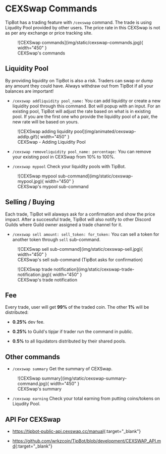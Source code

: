 # CEXSwap Commands

TipBot has a trading feature with `/cexswap` command. The trade is using Liqudity Pool provided by other users. The price rate in this CEXSwap is not as per any exchange or price tracking site.

<figure markdown>
  ![CEXSwap commands](img/static/cexswap-commands.jpg){ width="450" }
  <figcaption>CEXSwap's commands</figcaption>
</figure>

## Liquidity Pool

By providing liquidity on TipBot is also a risk. Traders can swap or dump any amount they could have. Always withdraw out from TipBot if all your balances are important!

* `/cexswap addliquidity pool_name:` You can add liquidity or create a new liquidity pool through this command. Bot will popup with an input. For an existing pool, TipBot will adjust the rate based on what is in existing pool. If you are the first one who provide the liquidity pool of a pair, the new rate will be based on yours.

<figure markdown>
  ![CEXSwap adding liquidity pool](img/animated/cexswap-addlp.gif){ width="450" }
  <figcaption>CEXSwap - Adding Liquidity Pool</figcaption>
</figure>

* `/cexswap removeliquidity pool_name: percentage:` You can remove your existing pool in CEXSwap from 10% to 100%.

* `/cexswap mypool` Check your liquidity pools with TipBot.

<figure markdown>
  ![CEXSwap mypool sub-command](img/static/cexswap-mypool.jpg){ width="450" }
  <figcaption>CEXSwap's mypool sub-command</figcaption>
</figure>

## Selling / Buying

Each trade, TipBot will alaways ask for a confirmation and show the price impact. After a successful trade, TipBot will also notify to other Discord Guilds where Guild owner assigned a trade channel for it.

* `/cexswap sell amount: sell_token: for_token:` You can sell a token for another token through `sell` sub-command.

<figure markdown>
  ![CEXSwap sell sub-command](img/static/cexswap-sell.jpg){ width="450" }
  <figcaption>CEXSwap's sell sub-command (TipBot asks for confirmation)</figcaption>
</figure>

<figure markdown>
  ![CEXSwap trade notification](img/static/cexswap-trade-notification.jpg){ width="450" }
  <figcaption>CEXSwap's trade notification</figcaption>
</figure>

## Fee

Every trade, user will get **99%** of the traded coin. The other **1%** will be distributed:

* **0.25%** dev fee.

* **0.25%** to Guild's tipjar if trader run the command in public.

* **0.5%** to all liquidators distributed by their shared pools.

## Other commands

* `/cexswap summary` Get the summary of CEXSwap.

<figure markdown>
  ![CEXSwap summary](img/static/cexswap-summary-command.jpg){ width="450" }
  <figcaption>CEXSwap's summary</figcaption>
</figure>

* `/cexswap earning` Check your total earning from putting coins/tokens on Liqudity Pool.

## API For CEXSwap

* <https://tipbot-public-api.cexswap.cc/manual>{:target="_blank"}

* <https://github.com/wrkzcoin/TipBot/blob/development/CEXSWAP_API.md>{:target="_blank"}
